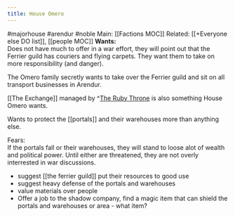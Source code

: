 ---title: House Omero---
#majorhouse #arendur #noble 
Main: [[Factions MOC]]
Related: [[+Everyone else DO list]], [[people MOC]]
**Wants:**  
Does not have much to offer in a war effort, they will point out that the Ferrier guild has couriers and flying carpets. They want them to take on more responsibility (and danger).

The Omero family secretly wants to take over the Ferrier guild and sit on all transport businesses in Arendur.

[[The Exchange]] managed by ^[The Ruby Throne](https://app.campaign-logger.com/logs/8150ab4a547d4cacaf711870f0be8655/tags/band/the%20ruby%20throne) is also something House Omero wants.

Wants to protect the [[portals]] and their warehouses more than anything else.

Fears:  
If the portals fall or their warehouses, they will stand to loose alot of wealth and political power. Until either are threatened, they are not overly interrested in war discussions.

-   suggest [[the ferrier guild]] put their resources to good use
-   suggest heavy defense of the portals and warehouses
-   value materials over people
-   Offer a job to the shadow company, find a magic item that can shield the portals and warehouses or area - what item?
